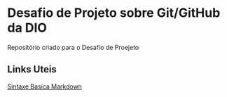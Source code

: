 # Desafio de Projeto sobre Git/GitHub da DIO
Repositório criado para o Desafio de Proejeto  

## Links Uteis 
[Sintaxe Basica Markdown](https://www.markdownguide.org/basic-syntax/)
